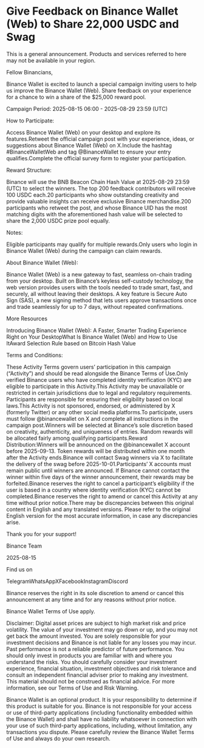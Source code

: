 # Give Feedback on Binance Wallet (Web) to Share 22,000 USDC and Swag

This is a general announcement. Products and services referred to here may not be available in your region.

Fellow Binancians,

Binance Wallet is excited to launch a special campaign inviting users to help us improve the Binance Wallet (Web). Share feedback on your experience for a chance to win a share of the $25,000 reward pool.

Campaign Period: 2025-08-15 06:00 - 2025-08-29 23:59 (UTC)

How to Participate:

Access Binance Wallet (Web) on your desktop and explore its features.Retweet the official campaign post with your experience, ideas, or suggestions about Binance Wallet (Web) on X.Include the hashtag #BinanceWalletWeb and tag @BinanceWallet to ensure your entry qualifies.Complete the official survey form to register your participation.

Reward Structure:

Binance will use the BNB Beacon Chain Hash Value at 2025-08-29 23:59 (UTC) to select the winners. The top 200 feedback contributors will receive 100 USDC each.20 participants who show outstanding creativity and provide valuable insights can receive exclusive Binance merchandise.200 participants who retweet the post, and whose Binance UID has the most matching digits with the aforementioned hash value will be selected to share the 2,000 USDC prize pool equally.

Notes:

Eligible participants may qualify for multiple rewards.Only users who login in Binance Wallet (Web) during the campaign can claim rewards.

About Binance Wallet (Web):

Binance Wallet (Web) is a new gateway to fast, seamless on-chain trading from your desktop. Built on Binance’s keyless self-custody technology, the web version provides users with the tools needed to trade smart, fast, and securely, all without leaving their desktops. A key feature is Secure Auto Sign (SAS), a new signing method that lets users approve transactions once and trade seamlessly for up to 7 days, without repeated confirmations.

More Resources

Introducing Binance Wallet (Web): A Faster, Smarter Trading Experience Right on Your DesktopWhat Is Binance Wallet (Web) and How to Use ItAward Selection Rule based on Bitcoin Hash Value

Terms and Conditions:

These Activity Terms govern users’ participation in this campaign (“Activity”) and should be read alongside the Binance Terms of Use.Only verified Binance users who have completed identity verification (KYC) are eligible to participate in this Activity.This Activity may be unavailable or restricted in certain jurisdictions due to legal and regulatory requirements. Participants are responsible for ensuring their eligibility based on local laws.This Activity is not sponsored, endorsed, or administered by X (formerly Twitter) or any other social media platforms.To participate, users must follow @binancewallet on X and complete all instructions in the campaign post.Winners will be selected at Binance’s sole discretion based on creativity, authenticity, and uniqueness of entries. Random rewards will be allocated fairly among qualifying participants.Reward Distribution:Winners will be announced on the @binancewallet X account before 2025-09-13. Token rewards will be distributed within one month after the Activity ends.Binance will contact Swag winners via X to facilitate the delivery of the swag before 2025-10-01.Participants’ X accounts must remain public until winners are announced. If Binance cannot contact the winner within five days of the winner announcement, their rewards may be forfeited.Binance reserves the right to cancel a participant’s eligibility if the user is based in a country where identity verification (KYC) cannot be completed.Binance reserves the right to amend or cancel this Activity at any time without prior notice.There may be discrepancies between this original content in English and any translated versions. Please refer to the original English version for the most accurate information, in case any discrepancies arise.

Thank you for your support!

Binance Team

2025-08-15

Find us on 

TelegramWhatsAppXFacebookInstagramDiscord

Binance reserves the right in its sole discretion to amend or cancel this announcement at any time and for any reasons without prior notice.

Binance Wallet Terms of Use apply. 

Disclaimer: Digital asset prices are subject to high market risk and price volatility. The value of your investment may go down or up, and you may not get back the amount invested. You are solely responsible for your investment decisions and Binance is not liable for any losses you may incur. Past performance is not a reliable predictor of future performance. You should only invest in products you are familiar with and where you understand the risks. You should carefully consider your investment experience, financial situation, investment objectives and risk tolerance and consult an independent financial adviser prior to making any investment. This material should not be construed as financial advice. For more information, see our Terms of Use and Risk Warning.

Binance Wallet is an optional product. It is your responsibility to determine if this product is suitable for you. Binance is not responsible for your access or use of third-party applications (including functionality embedded within the Binance Wallet) and shall have no liability whatsoever in connection with your use of such third-party applications, including, without limitation, any transactions you dispute. Please carefully review the Binance Wallet Terms of Use and always do your own research.